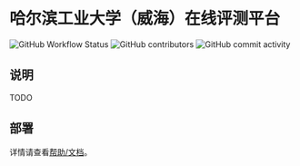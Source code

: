# 哈尔滨工业大学（威海）在线评测平台

![GitHub Workflow Status](https://img.shields.io/github/workflow/status/hitwhoj/hitwhoj/CI)
![GitHub contributors](https://img.shields.io/github/contributors/hitwhoj/hitwhoj)
![GitHub commit activity](https://img.shields.io/github/commit-activity/y/hitwhoj/hitwhoj)

## 说明

TODO

## 部署

详情请查看[帮助/文档][docs]。

[docs]: ./docs/index.md

